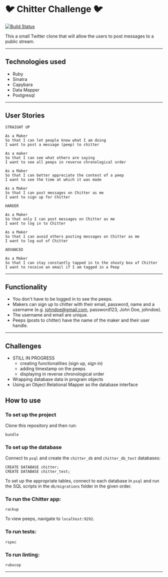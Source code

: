 # :bird: Chitter Challenge :bird:

[![Build Status](https://travis-ci.com/petraartep/chitter-challenge.svg?branch=master)](https://travis-ci.com/petraartep/chitter-challenge)

This a small Twitter clone that will allow the users to post messages to a public stream.

---

## Technologies used
- Ruby 
- Sinatra
- Capybara
- Data Mapper
- Postgresql 

---

## User Stories

```
STRAIGHT UP

As a Maker
So that I can let people know what I am doing  
I want to post a message (peep) to chitter

As a maker
So that I can see what others are saying  
I want to see all peeps in reverse chronological order

As a Maker
So that I can better appreciate the context of a peep
I want to see the time at which it was made

As a Maker
So that I can post messages on Chitter as me
I want to sign up for Chitter

HARDER

As a Maker
So that only I can post messages on Chitter as me
I want to log in to Chitter

As a Maker
So that I can avoid others posting messages on Chitter as me
I want to log out of Chitter

ADVANCED

As a Maker
So that I can stay constantly tapped in to the shouty box of Chitter
I want to receive an email if I am tagged in a Peep
```

---

## Functionality

- You don't have to be logged in to see the peeps.
- Makers can sign up to chitter with their email, password, name and a username (e.g. johndoe@gmail.com, password123, John Doe, johndoe).
- The username and email are unique.
- Peeps (posts to chitter) have the name of the maker and their user handle.


---

## Challenges


- STILL IN PROGRESS
  - creating functionalities (sign up, sign in)
  - adding timestamp on the peeps
  - displaying in reverse chronological order
- Wrapping database data in program objects
- Using an Object Relational Mapper as the database interface


## How to use

### To set up the project

Clone this repository and then run:

```
bundle
```

### To set up the database

Connect to `psql` and create the `chitter_db` and `chitter_db_test` databases:

```
CREATE DATABASE chitter;
CREATE DATABASE chitter_test;
```

To set up the appropriate tables, connect to each database in `psql` and run the SQL scripts in the `db/migrations` folder in the given order.


### To run the Chitter app:

```
rackup
```
To view peeps, navigate to `localhost:9292`.


### To run tests:

```
rspec
```

### To run linting:

```
rubocop
```

---